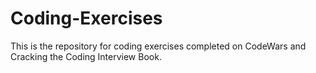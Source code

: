 # Coding-Exercises
This is the repository for coding exercises completed on CodeWars and Cracking the Coding Interview Book.
